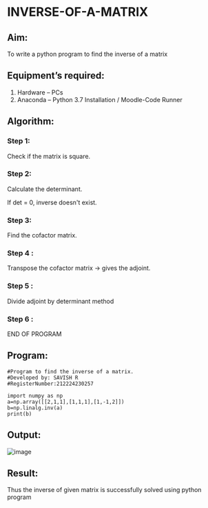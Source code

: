 # INVERSE-OF-A-MATRIX
## Aim:
To write a python program to find the inverse of a matrix
## Equipment’s required:
1. 	Hardware – PCs
2. 	Anaconda – Python 3.7 Installation / Moodle-Code Runner
## Algorithm:
### Step 1:
Check if the matrix is square.

### Step 2:
Calculate the determinant.

If det = 0, inverse doesn't exist.

### Step 3:
Find the cofactor matrix.
### Step 4 :
Transpose the cofactor matrix → gives the adjoint.

### Step 5 :
Divide adjoint by determinant method
### Step 6 :
END OF PROGRAM 
## Program:
```
#Program to find the inverse of a matrix.
#Developed by: SAVISH R
#RegisterNumber:212224230257

import numpy as np
a=np.array([[2,1,1],[1,1,1],[1,-1,2]])
b=np.linalg.inv(a)
print(b)
```
## Output:

![image](https://github.com/user-attachments/assets/40b08cd3-a969-4dbc-8ecd-ff41035234bf)

## Result:
Thus the inverse of given matrix is successfully solved using python program


